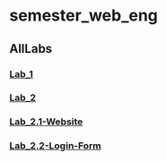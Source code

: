 # semester_web_eng

## AllLabs

### [Lab_1](https://safdarhussainmangnejo.github.io/semester_web_eng/Lab1%20HTML/Lab1.html)
### [Lab_2](https://safdarhussainmangnejo.github.io/semester_web_eng/Lab2%20HTML%20&%20CSS/Lab2-Safdar.html)
### [Lab_2.1-Website](https://safdarhussainmangnejo.github.io/semester_web_eng/Lab2%20HTML%20&%20CSS/Lab2-Task4.html)
### [Lab_2.2-Login-Form](https://safdarhussainmangnejo.github.io/semester_web_eng/Lab2%20HTML%20&%20CSS/task05.html)


